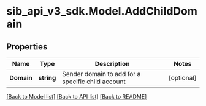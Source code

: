# sib_api_v3_sdk.Model.AddChildDomain
## Properties

Name | Type | Description | Notes
------------ | ------------- | ------------- | -------------
**Domain** | **string** | Sender domain to add for a specific child account | [optional] 

[[Back to Model list]](../README.md#documentation-for-models) [[Back to API list]](../README.md#documentation-for-api-endpoints) [[Back to README]](../README.md)

